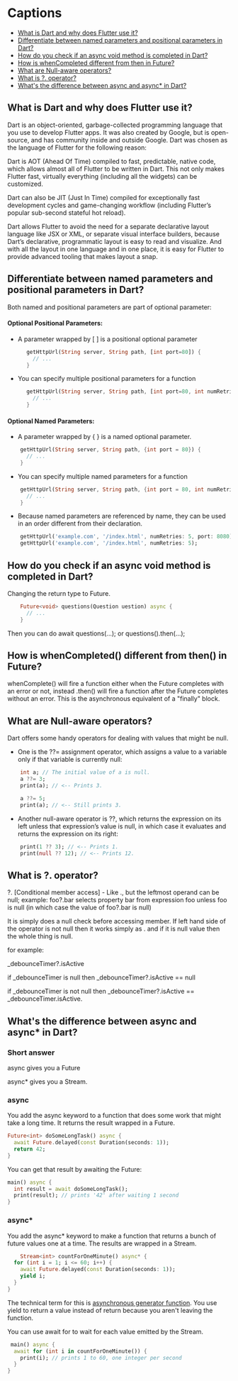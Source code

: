 # Captions
- [What is Dart and why does Flutter use it?](#what-is-dart-and-why-does-flutter-use-it)
- [Differentiate between named parameters and positional parameters in Dart?](#differentiate-between-named-parameters-and-positional-parameters-in-dart)
- [How do you check if an async void method is completed in Dart?](#how-do-you-check-if-an-async-void-method-is-completed-in-dart)
- [How is whenCompleted different from then in Future?](#how-is-whencompleted-different-from-then-in-future)
- [What are Null-aware operators?](#what-are-null-aware-operators)
- [What is ?. operator?](https://github.com/giorgi19/dart_questions#what-is-?.-operatort)
- [What's the difference between async and async* in Dart?](https://github.com/giorgi19/dart_questions#what's-the-difference-between-async-and-async*-in-dart)



## What is Dart and why does Flutter use it?

Dart is an object-oriented, garbage-collected programming language that you use to develop Flutter apps. It was also created by Google, but is open-source, and has community inside and outside Google. Dart was chosen as the language of Flutter for the following reason:

Dart is AOT (Ahead Of Time) compiled to fast, predictable, native code, which allows almost all of Flutter to be written in Dart. This not only makes Flutter fast, virtually everything (including all the widgets) can be customized.

Dart can also be JIT (Just In Time) compiled for exceptionally fast development cycles and game-changing workflow (including Flutter’s popular sub-second stateful hot reload).

Dart allows Flutter to avoid the need for a separate declarative layout language like JSX or XML, or separate visual interface builders, because Dart’s declarative, programmatic layout is easy to read and visualize. And with all the layout in one language and in one place, it is easy for Flutter to provide advanced tooling that makes layout a snap.

## Differentiate between named parameters and positional parameters in Dart?

Both named and positional parameters are part of optional parameter:

#### Optional Positional Parameters:

- A parameter wrapped by [ ] is a positional optional parameter
 ```dart
	   getHttpUrl(String server, String path, [int port=80]) {
	     // ...
	   }
 ```
 
 - You can specify multiple positional parameters for a function
 
 ```dart
	   getHttpUrl(String server, String path, [int port=80, int numRetries=3]) {
	     // ...
	   }
```
  
#### Optional Named Parameters:

- A parameter wrapped by { } is a named optional parameter.

```dart
	getHttpUrl(String server, String path, {int port = 80}) {
	  // ...
	}
```
- You can specify multiple named parameters for a function

```dart
	getHttpUrl(String server, String path, {int port = 80, int numRetries = 3}) {
	  // ...
	}
```
 
 - Because named parameters are referenced by name, they can be used in an order different from their declaration.
 
```dart
	getHttpUrl('example.com', '/index.html', numRetries: 5, port: 8080);
	getHttpUrl('example.com', '/index.html', numRetries: 5);
```

 ## How do you check if an async void method is completed in Dart?
 
 Changing the return type to Future<void>.
```dart
	Future<void> questions(Question uestion) async {  
 	  // ...
	}
```
Then you can do await questions(...); or questions().then(...);

## How is whenCompleted() different from then() in Future?

whenComplete() will fire a function either when the Future completes with an error or not, instead .then() will fire a function after the Future completes without an error. This is the asynchronous equivalent of a "finally" block.

## What are Null-aware operators?
Dart offers some handy operators for dealing with values that might be null.
- One is the ??= assignment operator, which assigns a value to a variable only if that variable is currently null:
```dart
	int a; // The initial value of a is null.
	a ??= 3;
	print(a); // <-- Prints 3.

	a ??= 5;
	print(a); // <-- Still prints 3.
```
- Another null-aware operator is ??, which returns the expression on its left unless that expression’s value is null, in which case it evaluates and returns the expression on its right:
```dart
	print(1 ?? 3); // <-- Prints 1.
	print(null ?? 12); // <-- Prints 12.
```
## What is ?. operator?
?. [Conditional member access] - Like ., but the leftmost operand can be null; example: foo?.bar selects property bar from expression foo unless foo is null (in which case the value of foo?.bar is null)

It is simply does a null check before accessing member. If left hand side of the operator is not null then it works simply as . and if it is null value then the whole thing is null.

for example:
	
_debounceTimer?.isActive 
	
if _debounceTimer is null then _debounceTimer?.isActive == null 
	
if _debounceTimer is not null then _debounceTimer?.isActive == _debounceTimer.isActive.

## What's the difference between async and async* in Dart?

### Short answer
async gives you a Future
	
async* gives you a Stream.
	
### async
You add the async keyword to a function that does some work that might take a long time. It returns the result wrapped in a Future.
```dart
Future<int> doSomeLongTask() async {
  await Future.delayed(const Duration(seconds: 1));
  return 42;
}
```
You can get that result by awaiting the Future:
```dart
main() async {
  int result = await doSomeLongTask();
  print(result); // prints '42' after waiting 1 second
}
```
### async*
You add the async* keyword to make a function that returns a bunch of future values one at a time. The results are wrapped in a Stream.
```dart
	Stream<int> countForOneMinute() async* {
  for (int i = 1; i <= 60; i++) {
    await Future.delayed(const Duration(seconds: 1));
    yield i;
  }
}
```
The technical term for this is [asynchronous generator function](https://dart.dev/guides/language/language-tour#generators). You use yield to return a value instead of return because you aren't leaving the function.

You can use await for to wait for each value emitted by the Stream.
```dart
 main() async {
  await for (int i in countForOneMinute()) {
    print(i); // prints 1 to 60, one integer per second
  }
}
```
